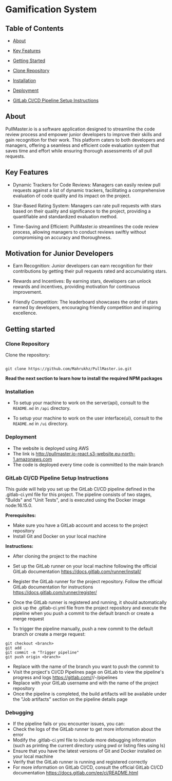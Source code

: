 # Gamification System

  

## Table of Contents

- [About](#about)

- [Key Features](#key-features)

- [Getting Started](#getting-started)

- [Clone Repository](#clone-repository)

- [Installation](#installation)

- [Deployment](#deployment)

- [GitLab CI/CD Pipeline Setup Instructions](#GitLab-CICD-Pipeline-Setup-Instructions)

## About

PullMaster.io is a software application designed to streamline the code review process and empower junior developers to improve their skills and gain recognition for their work. This platform caters to both developers and managers, offering a seamless and efficient code evaluation system that saves time and effort while ensuring thorough assessments of all pull requests.

## Key Features

- Dynamic Trackers for Code Reviews: Managers can easily review pull requests against a list of dynamic trackers, facilitating a comprehensive evaluation of code quality and its impact on the project.

- Star-Based Rating System: Managers can rate pull requests with stars based on their quality and significance to the project, providing a quantifiable and standardized evaluation method.

- Time-Saving and Efficient: PullMaster.io streamlines the code review process, allowing managers to conduct reviews swiftly without compromising on accuracy and thoroughness.

## Motivation for Junior Developers

- Earn Recognition: Junior developers can earn recognition for their contributions by getting their pull requests rated and accumulating stars.

- Rewards and Incentives: By earning stars, developers can unlock rewards and incentives, providing motivation for continuous improvement.

- Friendly Competition: The leaderboard showcases the order of stars earned by developers, encouraging friendly competition and inspiring excellence.

## Getting started


### Clone Repository

  

Clone the repository:

```

git clone https://github.com/Mahrukhz/PullMaster.io.git

```

  

**Read the next section to learn how to install the required NPM packages**

  

### Installation

  
- To setup your machine to work on the server(api), consult to the `README.md` in `/api` directory.

- To setup your machine to work on the user interface(ui), consult to the `README.md` in `/ui` directory.


### Deployment

- The website is deployed using AWS
- The link is http://pullmaster.io-react.s3-website.eu-north-1.amazonaws.com
- The code is deployed every time code is committed to the main branch


### GitLab CI/CD Pipeline Setup Instructions

This guide will help you set up the GitLab CI/CD pipeline defined in the .gitlab-ci.yml file for this project. The pipeline consists of two stages, "Builds" and "Unit Tests", and is executed using the Docker image node:16.15.0.

**Prerequisites:**
- Make sure you have a GitLab account and access to the project repository
- Install Git and Docker on your local machine

**Instructions:**
- After cloning the project to the machine 
- Set up the GitLab runner on your local machine following the official GitLab documentation https://docs.gitlab.com/runner/install/

- Register the GitLab runner for the project repository. Follow the official GitLab documentation for instructions https://docs.gitlab.com/runner/register/

- Once the GitLab runner is registered and running, it should automatically pick up the .gitlab-ci.yml file from the project repository and execute the pipeline when you push a commit to the default branch or create a merge request

- To trigger the pipeline manually, push a new commit to the default branch or create a merge request:

```
git checkout <branch>
git add .
git commit -m "Trigger pipeline"
git push origin <branch>

```

- Replace <branch> with the name of the branch you want to push the commit to 
- Visit the project's CI/CD Pipelines page on GitLab to view the pipeline's progress and logs https://gitlab.com/<your-gitlab-username>/<project-name>/-/pipelines
- Replace <your-gitlab-username> with your GitLab username and <project-name> with the name of the project repository
- Once the pipeline is completed, the build artifacts will be available under the "Job artifacts" section on the pipeline details page

### Debugging

- If the pipeline fails or you encounter issues, you can:
- Check the logs of the GitLab runner to get more information about the error
- Modify the .gitlab-ci.yml file to include more debugging information (such as printing the current directory using pwd or listing files using ls)
- Ensure that you have the latest versions of Git and Docker installed on your local machine
- Verify that the GitLab runner is running and registered correctly
- For more information on GitLab CI/CD, consult the official GitLab CI/CD documentation https://docs.gitlab.com/ee/ci/README.html
